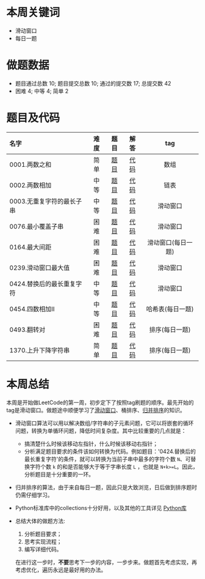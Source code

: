 # 本周关键词

* 滑动窗口
* 每日一题

# 做题数据

* 题目通过总数 10; 题目提交总数 10; 通过的提交数 17; 总提交数 42
* 困难 4; 中等 4; 简单 2


# 题目及代码

|名字|难度|题目|解答|tag|
 |:-|:-:|:-:|:-:|:-:|
|0001.两数之和|简单|[题目](https://leetcode-cn.com/problems/two-sum/)|[代码](../Code/0001.两数之和.py)|数组
|0002.两数相加|中等|[题目](https://leetcode-cn.com/problems/add-two-numbers/)|[代码](../Code/0002.两数相加.py)|链表
|0003.无重复字符的最长子串|中等|[题目](https://leetcode-cn.com/problems/longest-substring-without-repeating-characters/)|[代码](../Code/0003.无重复字符的最长子串.py)|滑动窗口
|0076.最小覆盖子串|困难|[题目](https://leetcode-cn.com/problems/minimum-window-substring/)|[代码](../Code/0076.最小覆盖子串.py)|滑动窗口
|0164.最大间距|困难|[题目](https://leetcode-cn.com/problems/maximum-gap/)|[代码](../Code/0164.最大间距.py)|滑动窗口(每日一题)
|0239.滑动窗口最大值|困难|[题目](https://leetcode-cn.com/problems/two-sum/)|[代码](../Code/0239.滑动窗口最大值.py)|滑动窗口
|0424.替换后的最长重复字符|中等|[题目](https://leetcode-cn.com/problems/longest-repeating-character-replacement/)|[代码](../Code/0424.替换后的最长重复字符.py)|滑动窗口
|0454.四数相加II|中等|[题目](https://leetcode-cn.com/problems/4sum-ii/)|[代码](../Code/0454.四数相加II.py)|哈希表(每日一题)
|0493.翻转对|困难|[题目](https://leetcode-cn.com/problems/reverse-pairs/)|[代码](../Code/0493.翻转对.py)|排序(每日一题)
|1370.上升下降字符串|简单|[题目](https://leetcode-cn.com/problems/increasing-decreasing-string/)|[代码](../Code/1370.上升下降字符串.py)|排序(每日一题)


# 本周总结
本周是开始做LeetCode的第一周，初步定下了按照tag刷题的顺序。最先开始的tag是滑动窗口。做题途中顺便学习了[滑动窗口](https://www.zhihu.com/question/314669016)、桶排序、[归并排序](https://www.runoob.com/w3cnote/merge-sort.html)的知识。
* 滑动窗口算法可以用以解决数组/字符串的子元素问题，它可以将嵌套的循环问题，转换为单循环问题，降低时间复杂度。其中比较重要的几点就是：
    * 搞清楚什么时候该移动左指针，什么时候该移动右指针；
    * 分析满足题目要求的条件该如何转换为代码。例如题目：'0424.替换后的最长重复字符'的条件，就可以转换为当前子串中最多的字符个数 `N`、可替换字符个数 `k` 的和是否能够大于等于字串长度 `L` ，也就是 `N+k>=L`。因此，分析题目是十分重要的一环。
* 归并排序的算法，由于来自每日一题，因此只是大致浏览，日后做到排序题时仍需仔细学习。
* Python标准库中的collections十分好用，以及其他的工具详见 [Python库](./python标准库.md)
* 总结大体的做题方法:
    1. 分析题目要求；
    2. 思考实现流程；
    3. 编写详细代码。

    在进行这一步时，**不要**思考下一步的内容，一步步来。做题首先考虑实现，再考虑优化，遍历永远是最好用的办法。



